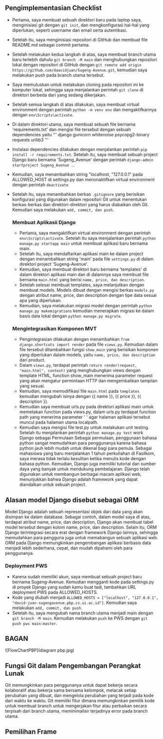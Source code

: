 ## Pengimplementasian Checklist

 - Pertama, saya membuat sebuah direktori baru pada laptop saya, menginisiasi git dengan `git init`, dan mengkonfigurasi hal-hal yang diperlukan, seperti username dan email serta autentikasi.
 - Setelah itu, saya menginisiasi repositori di GitHub dan membuat file README.md sebagai commit pertama.
 - Setelah melakukan kedua langkah di atas, saya membuat branch utama baru terlebih dahulu `git branch -M main` dan menghubungkan repositori lokal dengan repositori di GitHub dengan `git remote add origin https://github.com/daavidjuan/Sugeng-Avenue.git`, kemudian saya melakukan push pada branch utama tersebut.
 - Saya memutuskan untuk melakukan cloning pada repositori ini ke komputer lokal, sehingga saya menjalankan perintah `git clone` di direktori berbeda dari yang sedang dikerjakan.
 - Setelah semua langkah di atas dilakukan, saya membuat virtual environment dengan perintah `python -m venv env` dan mengaktifkannya dengan `env\Scripts\activate`.
 - Di dalam direktori utama, saya membuat sebuah file bernama 'requirements.txt' dan mengisi file tersebut dengan sebuah dependencies yaitu
 '''
  django
  gunicorn
  whitenoise
  psycopg2-binary
  requests
  urllib3
 '''
- Instalasi dependencies dilakukan dengan menjalankan perintah `pip install -r requirements.txt`. Setelah itu, saya membuat sebuah project Django baru bernama 'Sugeng_Avenue' dengan perintah `django-admin startproject Sugeng_Avenue .`.
- Kemudian, saya menambahkan string "localhost, "127.0.0.1" pada ALLOWED_HOST di settings.py dan menonaktifkan virtual environment dengan perintah `deactivate`
- Setelah itu, saya menambahkan berkas `.gitignore` yang berisikan konfigurasi yang digunakan dalam repositori Git untuk menentukan berkas-berkas dan direktori-direktori yang harus diabaikan oleh Git. Kemudian saya melakukan `add, commit, dan push`.
  
  ### Membuat Aplikasii Django
  - Pertama, saya mengaktifkan virtual environment dengan perintah `env\Scripts\activate`. Setelah itu saya menjalankan perintah `python manage.py startapp main` untuk membuat aplikasi baru bernama main.
  - Setelah itu, saya mendaftarkan aplikasi main ke dalam project dengan menambahkan string 'main' pada file `settings.py` di dalam direktori project 'Sugeng-Avenue'.
  - Kemudian, saya membuat direktori baru bernama 'templates' di dalam direktori aplikasi main dan di dalamnya saya membuat file bernama `main.html` yang berisi `name, price, dan description`.
  - Setelah selesai membuat templates, saya melanjutkan dengan membuat models. Models dibuat dengan mengisi berkas `models.py` dengan atribut name, price, dan description dengan tipe data sesuai apa yang diperlukan.
  - Kemudian, saya melakukan migrasi model dengan perintah `python manage.py makemigrations` kemudian menerapkan migrasi ke dalam basis data lokal dengan `python manage.py migrate`.
 
  ### Mengintegrasikan Komponen MVT
  - Pengintegrasian dilakukan dengan menambahkan `from django.shortcuts import render` pada file `views.py`. Kemudian dalam file tersebut ditambahkan fungsi `show_main` yang berisikan komponen yang diperlukan dalam models, yaitu `name, price, dan description` dari product.
  - Dalam `views.py`, terdapat perintah `return render(request, "main.html", context)` yang menghubungkan views dengan template HTML, function show_main menerima parameter request yang akan mengatur permintaan HTTP dan mengembalikan tampilan yang sesuai.
  - Kemudian, saya memodifikasi file `main.html` pada `templates` kemudian mengubah isinya dengan {{ name }}, {{ price }}, {{ description }}.
  - Kemudian saya membuat urls.py pada direktori aplikasi main untuk memetakan function pada views.py, dalam urls.py terdapat function path yang menerima parameter ' ' agar halaman aplikasi tersebut muncul pada halaman utama localpath.
  - Kemudian saya mengisi file test.py untuk melakukan unit testing. Setelah itu menjalankan perintah `python manage.py test`
work Django sebagai Permulaan
Sebagai permulaan, penggunaan bahasa python sangat memudahkan para penggunanya karena bahasa python jauh lebih mudah untuk dikenal bagi para pemula. Sebagai mahasiswa yang baru menjalankan 1 tahun perkuliahan di Fasilkom, saya merasa tidak terlalu kesulitan ketika menulis kode dengan bahasa python. Kemudian, Django juga memiliki tutorial dan sumber daya yang banyak untuk mendukung pembelajaran. Django telah digunakan untuk membangun berbagai macam aplikasi web, menunjukkan bahwa Django adalah framework yang dapat diandalkan untuk sebuah project.

## Alasan model Django disebut sebagai ORM
Model Django adalah sebuah representasi objek dari data yang akan disimpan ke dalam database. Sebagai contoh, dalam model saya di atas, terdapat atribut name, price, dan description, Django akan membuat tabel model tersebut dengan kolom name, price, dan description. Selain itu, ORM Django terintegrasi secara erat dengan framework Django lainnya, sehingga memudahkan para pengguna juga untuk memabangun sebuah aplikasi web. ORM pada Django memungkinkan pengembangan aplikasi berbasis data menjadi lebih sederhana, cepat, dan mudah dipahami oleh para penggunanya.

 ### Deployment PWS
 - Karena sudah memiliki akun, saya membuat sebuah project baru bernama Sugeng-Avenue. Kemudian mengganti kode pada settings.py di proyek Django yang sudah kamu buat tadi, tambahkan URL deployment PWS pada ALLOWED_HOSTS.
 - Kode yang diubah menjadi `ALLOWED_HOSTS = ["localhost", "127.0.0.1", "david-juan-sugengavenue.pbp.cs.ui.ac.id"]`. Kemudian saya melakukan `add, commit, dan push`.
 - Setelah itu, saya mengubah nama branch utama menjadi main dengan `git branch -M main`. Kemudian melakukan `push` ke PWS dengan `git push pws main:master`.

## BAGAN
![FlowChartPBP](diagram pbp.jpg)

## Fungsi Git dalam Pengembangan Perangkat Lunak
Git memungkinkan para penggunanya untuk dapat bekerja secara kolaboratif atau bekerja sama bersama kelompok, melacak setiap perubahan yang dibuat, dan mengelola perubahan yang terjadi pada kode dari waktu ke waktu. Git memiliki fitur dimana memungkinkan pemilik kode untuk membuat branch untuk mengerjakan fitur atau perbaikan secara terpisah dari branch utama, meminimalisir terjadinya error pada branch utama. 

## Pemilihan Frame